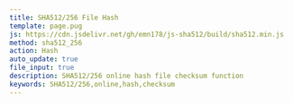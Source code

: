 ```yaml
---
title: SHA512/256 File Hash
template: page.pug
js: https://cdn.jsdelivr.net/gh/emn178/js-sha512/build/sha512.min.js
method: sha512_256
action: Hash
auto_update: true
file_input: true
description: SHA512/256 online hash file checksum function
keywords: SHA512/256,online,hash,checksum
---
```

